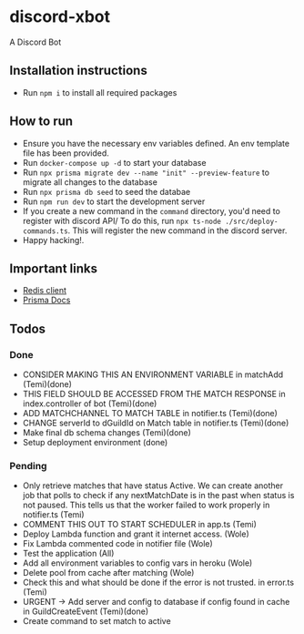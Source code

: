 # discord-xbot

A Discord Bot

## Installation instructions

-   Run `npm i` to install all required packages

## How to run

-   Ensure you have the necessary env variables defined. An env template file has been provided.
-   Run `docker-compose up -d` to start your database
-   Run `npx prisma migrate dev --name "init" --preview-feature` to migrate all changes to the
    database
-   Run `npx prisma db seed` to seed the databae
-   Run `npm run dev` to start the development server
-   If you create a new command in the `command` directory, you'd need to register with discord API/
    To do this, run `npx ts-node ./src/deploy-commands.ts`. This will register the new command in
    the discord server.
-   Happy hacking!.

## Important links

-   [Redis client](https://tedis.silkjs.org/api/)
-   [Prisma Docs](https://www.prisma.io/docs/)

## Todos

### Done

-   CONSIDER MAKING THIS AN ENVIRONMENT VARIABLE in matchAdd (Temi)(done)
-   THIS FIELD SHOULD BE ACCESSED FROM THE MATCH RESPONSE in index.controller of bot (Temi)(done)
-   ADD MATCHCHANNEL TO MATCH TABLE in notifier.ts (Temi)(done)
-   CHANGE serverId to dGuildId on Match table in notifier.ts (Temi)(done)
-   Make final db schema changes (Temi)(done)
-   Setup deployment environment (done)

### Pending

-   Only retrieve matches that have status Active. We can create another job that polls to check if
    any nextMatchDate is in the past when status is not paused. This tells us that the worker failed
    to work properly in notifier.ts (Temi)
-   COMMENT THIS OUT TO START SCHEDULER in app.ts (Temi)
-   Deploy Lambda function and grant it internet access. (Wole)
-   Fix Lambda commented code in notifier file (Wole)
-   Test the application (All)
-   Add all environment variables to config vars in heroku (Wole)
-   Delete pool from cache after matching (Wole)
-   Check this and what should be done if the error is not trusted. in error.ts (Temi)
-   URGENT -> Add server and config to database if config found in cache in GuildCreateEvent
    (Temi)(done)
-   Create command to set match to active
